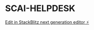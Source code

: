# SCAI-HELPDESK

[Edit in StackBlitz next generation editor ⚡️](https://stackblitz.com/~/github.com/fabrizzio-2/SCAI-HELPDESK)